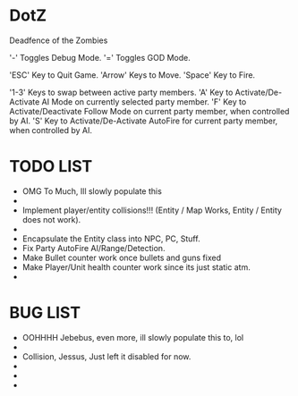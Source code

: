 DotZ
====

Deadfence of the Zombies

'-'		Toggles Debug Mode.
'='		Toggles GOD Mode.

'ESC'	Key to Quit Game.
'Arrow' Keys to Move.
'Space' Key to Fire.

'1-3'	Keys to swap between active party members.
'A'		Key to Activate/De-Activate AI Mode on currently selected party member.
'F'		Key to Activate/Deactivate Follow Mode on current party member, when controlled by AI.
'S'		Key to Activate/De-Activate AutoFire for current party member, when controlled by AI.


TODO LIST
==================
 - OMG To Much, Ill slowly populate this
 - 
 - Implement player/entity collisions!!! (Entity / Map Works, Entity / Entity does not work).
 - 
 - Encapsulate the Entity class into NPC, PC, Stuff.
 - Fix Party AutoFire AI/Range/Detection.
 - Make Bullet counter work once bullets and guns fixed
 - Make Player/Unit health counter work since its just static atm.
 - 
 
 
 BUG LIST
 ==================
 - OOHHHH Jebebus, even more, ill slowly populate this to, lol
 - 
 - Collision, Jessus, Just left it disabled for now.
 - 
 - 
 - 